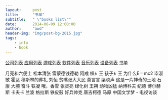 ```yaml
---
layout:     post
title:      "书单"
subtitle:   " \"books list\""
date:       2014-06-09 12:00:00
author:     "awd"
header-img: "img/post-bg-2015.jpg"
tags:
    - info
    - book
---
```

[公司列表](/2014/06/09/公司列表/)
[应用列表](/2014/06/09/应用列表/)
[游戏列表](/2014/06/09/游戏列表/)
[软件列表](/2014/06/09/软件列表/)
[音乐列表](/2014/06/09/音乐列表/)
[设备列表](/2014/06/09/设备列表/)
[书单](/2014/06/09/书单/)


⽉亮和六便⼠
松本清张
雷蒙德钱德勒
阿成 
	棋⺩王 
	孩子⺩王
为什么E＝mc2
毕淑敏
霍达
	穆斯林的葬礼
刘恒
	贫嘴张⼤大民
莫⾔言
梁晓声
	这是一片神奇的土地
石康
	大腕
	奋⽃
铁凝
	哦，香雪
张贤亮
	绿化树
王朔
	动物凶猛
纳博科夫
纪德
博尔赫斯
卡夫卡
兰波
格拉斯
	铁皮⿎
	好兵帅克
	唐吉柯德
马原
	中国文学梦 - 电视访谈
